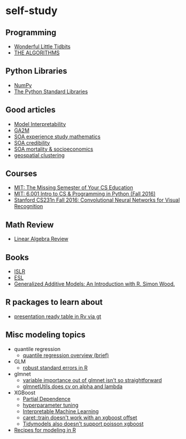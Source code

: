 # self-study

## Programming
* [Wonderful Little Tidbits](https://www.educative.io/edpresso)
* [THE ALGORITHMS](https://github.com/TheAlgorithms)
    
## Python Libraries
  * [NumPy](https://medium.com/better-programming/numpy-illustrated-the-visual-guide-to-numpy-3b1d4976de1d)
  * [The Python Standard Libraries](https://docs.python.org/3/library/)

## Good articles
* [Model Interpretability](https://www.nature.com/articles/s42256-019-0048-x)
* [GA2M](https://blog.fiddler.ai/2019/06/a-gentle-introduction-to-ga2ms-a-white-box-model/)
* [SOA experience study mathematics](https://www.soa.org/globalassets/assets/files/research/experience-study-calculations.pdf)
* [SOA credibility](https://www.soa.org/globalassets/assets/files/resources/tables-calcs-tools/credibility-methods-life-health-pensions.pdf)
* [SOA mortality & socioeconomics](https://www.soa.org/globalassets/assets/files/resources/research-report/2020/mort-socioeconomic-cat-report.pdf)
* [geospatial clustering](https://cran.r-project.org/web/packages/ClustGeo/vignettes/intro_ClustGeo.html)

## Courses
  * [MIT: The Missing Semester of Your CS Education](https://missing.csail.mit.edu/)
  * [MIT: 6.001 Intro to CS & Programming in Python (Fall 2016)](https://ocw.mit.edu/courses/electrical-engineering-and-computer-science/6-0001-introduction-to-computer-science-and-programming-in-python-fall-2016/)
  * [Stanford CS231n Fall 2016: Convolutional Neural Networks for Visual Recognition](https://www.youtube.com/playlist?list=PLlJy-eBtNFt6EuMxFYRiNRS07MCWN5UIA)

## Math Review
  * [Linear Algebra Review](https://www.cs.cmu.edu/~zkolter/course/15-884/linalg-review.pdf)

## Books
  * [ISLR](http://faculty.marshall.usc.edu/gareth-james/ISL/)
  * [ESL](https://web.stanford.edu/~hastie/ElemStatLearn/)
  * [Generalized Additive Models: An Introduction with R. Simon Wood.](https://reseau-mexico.fr/sites/reseau-mexico.fr/files/igam.pdf)

## R packages to learn about
  * [presentation ready table in Rv via gt](https://gt.rstudio.com/)

## Misc modeling topics
  * quantile regression
    * [quantile regression overview (brief)](https://data.library.virginia.edu/getting-started-with-quantile-regression/)
  * GLM
    * [robust standard errors in R](https://data.princeton.edu/wws509/r/robust)
  * glmnet
    * [variable importance out of glmnet isn't so straightforward](https://think-lab.github.io/d/205/#3)
    * [glmnetUtils does cv on alpha and lambda](https://cran.r-project.org/web/packages/glmnetUtils/vignettes/intro.html)
  * XGBoost
    * [Partial Dependence](https://bgreenwell.github.io/pdp/articles/pdp-example-xgboost.html)
    * [hyperparameter tuning](https://www.hackerearth.com/blog/developers/beginners-tutorial-on-xgboost-parameter-tuning-r/)
    * [Interpretable Machine Learning](https://cran.r-project.org/web/packages/iml/vignettes/intro.html)
    * [caret::train doesn't work with an xgboost offset](https://github.com/topepo/caret/issues/861)
    * [Tidymodels also doesn't support poisson xgboost](https://stackoverflow.com/questions/62992162/configuring-xgboost-poisson-regression-with-offset-in-parsnip)
 * [Recipes for modeling in R](https://www.tmwr.org/recipes.html)
  
